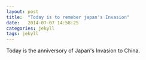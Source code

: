 ```yaml
---
layout: post
title:  "Today is to remeber japan's Invasion"
date:   2014-07-07 14:58:25
categories: jekyll
tags: jekyll
---
```

Today is the anniversory of Japan's Invasion to China.